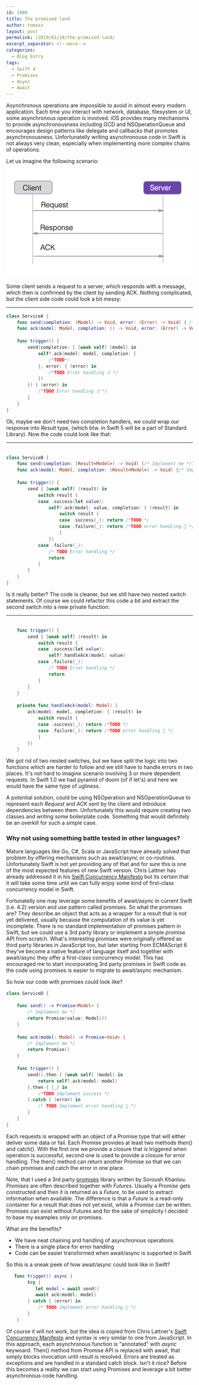 ```yaml
---
id: 1000
title: The promised land
author: tomasz
layout: post
permalink: /2019/01/10/the-promised-land/
excerpt_separator: <!--more-->
categories:
  - Blog Entry
tags:
  - Swift 4
  - Promises
  - Async
  - Await
---
```

Asynchronous operations are impossible to avoid in almost every modern application. Each time you interact with network, database, filesystem or UI, some asynchronous operation is involved. iOS provides many mechanisms to provide asynchronousness including GCD and NSOperationQueue and encourages design patterns like delegate and callbacks that promotes asynchronousness. Unfortunatelly writing asynchronouse code in Swift is not always very clean, especially when implementing more complex chains of operations.

<!--more-->

Let us imagine the following scenario:


![inline](/assets/thepromisedland-flow.png)

Some client sends a request to a server, which responds with a message, which then is confirmed by the client by sending ACK. Nothing complicated, but the client side code could look a bit messy:

---

```swift
class ServiceA {
    func send(completion: (Model) -> Void, error: (Error) -> Void) { /* TODO */ }
    func ack(model: Model, completion: () -> Void, error: (Error) -> Void) { /* TODO */}

    func trigger() {
        send(completion: { [weak self] (model) in
            self?.ack(model: model, completion: {
                /*TODO*/
            }, error: { (error) in
                /*TODO Error handling 🙄 */
            })
        }) { (error) in
            /*TODO Error handling 🙄 */
        }
    }
}
```

Ok, maybe we don't need two completion handlers, we could wrap our response into _Result_ type, (which btw. in Swift 5 will be a part of Standard Library). Now the code could look like that:

--- 
```swift

class ServiceB {
    func send(completion: (Result<Model>) -> Void) {/* Implement me */}
    func ack(model: Model, completion: (Result<Model>) -> Void) {/* Implement me */}

    func trigger() {
        send { [weak self] (result) in
            switch result {
            case .success(let value):
                self?.ack(model: value, completion: { (result) in
                    switch result {
                    case .success(_): return /*TODO */
                    case .failure(_): return /*TODO error handling 🤫 */
                    }
                })
            case .failure(_):
                /* TODO Error handling */
                return
            }
        }
    }
}

```

Is it really better? The code is cleaner, but we still have two nested switch statements. Of course we could refactor this code a bit and extract the second switch into a new private function:

---

```swift

    func trigger() {
        send { [weak self] (result) in
            switch result {
            case .success(let value):
                self?.handleAck(model: value)
            case .failure(_):
                /* TODO Error handling */
                return
            }
        }
    }

    private func handleAck(model: Model) {
        ack(model: model, completion: { (result) in
            switch result {
            case .success(_): return /*TODO */
            case .failure(_): return /*TODO error handling 🤫 */
            }
        })
    }

```

We got rid of two nested switches, but we have split the logic into two functions which are harder to follow and we still have to handle errors in two places.
It's not hard to imagine scenario involving 3 or more dependent requests. In Swift 1.0 we had pyramid of doom (of if let's) and here we would have the same type of ugliness.

A potential solution, could be using NSOperation and NSOperationQueue to represent each _Request_ and _ACK_ sent by the client and introduce dependencies between them. Unfortunately this would require creating two classes and writing some boilerplate code. Something that would definitely be an overkill for such a simple case.

### Why not using something battle tested in other languages?

Mature languages like Go, C#, Scala or JavaScript have already solved that problem by offering mechanisms such as await/async or co-routines. Unfortunately Swift is not yet providing any of that and for sure this is one of the most expected features of new Swift version. Chris Lattner has already addressed it in his [Swift Concurrency Manifesto](https://gist.github.com/lattner/31ed37682ef1576b16bca1432ea9f782) but its certain that it will take some time until we can fully enjoy some kind of first-class concurrency model in Swift. 

Fortunatelly one may leverage some benefits of await/async in current Swift (i.e. 4.2) version and use pattern called promises. So what the promises are? They describe an object that acts as a wrapper for a result that is not yet delivered, usually because the computation of its value is yet incomplete. There is no standard implementation of promises pattern in Swift, but we could use a 3rd party library or implement a simple promise API from scratch. What's interesting promises were originally offered as third party libraries in JavaScript too, but later starting from ECMAScript 6 they've become a native feature of language itself and together with await/async they offer a first-class concurrency model. This has encouraged me to start incorporating 3rd party promises in Swift code as the code using promises is easier to migrate to await/async mechanism.  

So how our code with promises could look like?

```swift
class ServiceD {

    func send() -> Promise<Model> {
        /* Implement me */
        return Promise(value: Model())
    }

    func ack(model: Model) -> Promise<Void> {
        /* Implement me */
        return Promise()
    }

    func trigger() {
        send().then { [weak self] (model) in
            return self?.ack(model: model)
        }.then { (_) in
            /*TODO Implement success */
        }.catch { (error) in
            /* TODO Implement error handling 🤫 */
        }
    }
}
``` 

Each requests is wrapped with an object of a Promise type that will either deliver some data or fail. Each Promise provides at least two methods then() and catch().
With the first one we provide a closure that is triggered when operation is successful, second one is used to provide a closure for error handling. The then() method can return another Promise so that we can chain promises and catch the error in one place.


Note, that I used a 3rd party [promises](https://github.com/khanlou/Promise) library written by Soroush Khanlou. *Promises* are often described together with *Futures*. Usually a *Promise* gets constructed and then it is returned as a *Future*, to be used to extract information when available. The difference is that a *Future* is a read-only container for a result that does not yet exist, while a *Promise* can be written. Promises can exist without Futures and for the sake of simplicity I decided to base my examples only on promises.


What are the benefits?

- We have neat chaining and handling of asynchronous operations
- There is a single place for error handling
- Code can be easier transformed when await/async is supported in Swift


So this is a sneak peek of how await/async could look like in Swift?


```swift
   func trigger() async {
        try {
           let model = await send()
           await ack(model: model)
        } catch { (error) in
            /* TODO Implement error handling 🤫 */
        }
    }
```

Of course it will not work, but the idea is copied from Chris Lattner's [Swift Concurrency Manifesto](https://gist.github.com/lattner/31ed37682ef1576b16bca1432ea9f782) and syntax is very similar to one from JavaScript. In this approach, each asynchronous function is "annotated" with _async_ keywoard. Then() method from Promise API is replaced with await, that simply blocks invocation until result is resolved. Errors are treated as exceptions and are handled in a standard catch block. Isn't it nice? Before this becomes a reality we can start using Promises and leverage a bit better asynchronous code handling.




